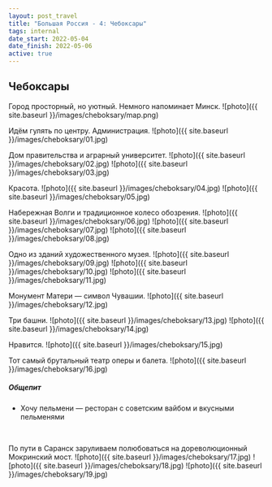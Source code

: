 ```yaml
---
layout: post_travel
title: "Большая Россия - 4: Чебоксары"
tags: internal
date_start: 2022-05-04
date_finish: 2022-05-06
active: true
---
```


## Чебоксары

Город просторный, но уютный. Немного напоминает Минск.
![photo]({{ site.baseurl }}/images/cheboksary/map.png)

Идём гулять по центру. Администрация.
![photo]({{ site.baseurl }}/images/cheboksary/01.jpg)

Дом правительства и аграрный университет.
![photo]({{ site.baseurl }}/images/cheboksary/02.jpg)
![photo]({{ site.baseurl }}/images/cheboksary/03.jpg)

Красота.
![photo]({{ site.baseurl }}/images/cheboksary/04.jpg)
![photo]({{ site.baseurl }}/images/cheboksary/05.jpg)

Набережная Волги и традиционное колесо обозрения.
![photo]({{ site.baseurl }}/images/cheboksary/06.jpg)
![photo]({{ site.baseurl }}/images/cheboksary/07.jpg)
![photo]({{ site.baseurl }}/images/cheboksary/08.jpg)

Одно из зданий художественного музея.
![photo]({{ site.baseurl }}/images/cheboksary/09.jpg)
![photo]({{ site.baseurl }}/images/cheboksary/10.jpg)
![photo]({{ site.baseurl }}/images/cheboksary/11.jpg)

Монумент Матери — символ Чувашии.
![photo]({{ site.baseurl }}/images/cheboksary/12.jpg)

Три башни.
![photo]({{ site.baseurl }}/images/cheboksary/13.jpg)
![photo]({{ site.baseurl }}/images/cheboksary/14.jpg)

Нравится.
![photo]({{ site.baseurl }}/images/cheboksary/15.jpg)

Тот самый брутальный театр оперы и балета.
![photo]({{ site.baseurl }}/images/cheboksary/16.jpg)

##### Общепит

* Хочу пельмени — ресторан с советским вайбом и вкусными пельменями

<br/>

По пути в Саранск заруливаем полюбоваться на дореволюционный Мокринский мост.
![photo]({{ site.baseurl }}/images/cheboksary/17.jpg)
![photo]({{ site.baseurl }}/images/cheboksary/18.jpg)
![photo]({{ site.baseurl }}/images/cheboksary/19.jpg)

